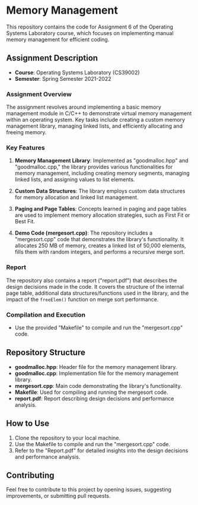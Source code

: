 # Memory Management

This repository contains the code for Assignment 6 of the Operating Systems Laboratory course, which focuses on implementing manual memory management for efficient coding.

## Assignment Description

- **Course**: Operating Systems Laboratory (CS39002)
- **Semester**: Spring Semester 2021-2022

### Assignment Overview

The assignment revolves around implementing a basic memory management module in C/C++ to demonstrate virtual memory management within an operating system. Key tasks include creating a custom memory management library, managing linked lists, and efficiently allocating and freeing memory.

### Key Features

1. **Memory Management Library**: Implemented as "goodmalloc.hpp" and "goodmalloc.cpp," the library provides various functionalities for memory management, including creating memory segments, managing linked lists, and assigning values to list elements.

2. **Custom Data Structures**: The library employs custom data structures for memory allocation and linked list management.

3. **Paging and Page Tables**: Concepts learned in paging and page tables are used to implement memory allocation strategies, such as First Fit or Best Fit.

4. **Demo Code (mergesort.cpp)**: The repository includes a "mergesort.cpp" code that demonstrates the library's functionality. It allocates 250 MB of memory, creates a linked list of 50,000 elements, fills them with random integers, and performs a recursive merge sort.

### Report

The repository also contains a report ("report.pdf") that describes the design decisions made in the code. It covers the structure of the internal page table, additional data structures/functions used in the library, and the impact of the `freeElem()` function on merge sort performance.

### Compilation and Execution

- Use the provided "Makefile" to compile and run the "mergesort.cpp" code.

## Repository Structure

- **goodmalloc.hpp**: Header file for the memory management library.
- **goodmalloc.cpp**: Implementation file for the memory management library.
- **mergesort.cpp**: Main code demonstrating the library's functionality.
- **Makefile**: Used for compiling and running the mergesort code.
- **report.pdf**: Report describing design decisions and performance analysis.

## How to Use

1. Clone the repository to your local machine.
2. Use the Makefile to compile and run the "mergesort.cpp" code.
3. Refer to the "Report.pdf" for detailed insights into the design decisions and performance analysis.

## Contributing

Feel free to contribute to this project by opening issues, suggesting improvements, or submitting pull requests.